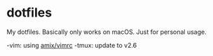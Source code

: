 # dotfiles

My dotfiles. Basically only works on macOS. Just for personal usage.

-vim: using [amix/vimrc](https://github.com/amix/vimrc)
-tmux: update to v2.6
